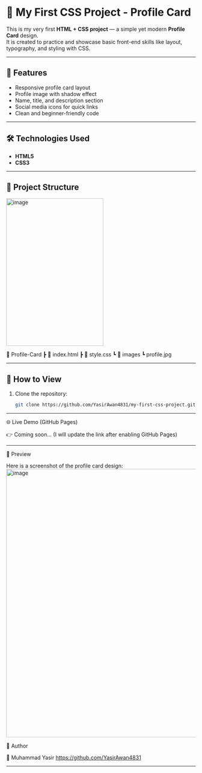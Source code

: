 # 🌟 My First CSS Project - Profile Card

This is my very first **HTML + CSS project** — a simple yet modern **Profile Card** design.  
It is created to practice and showcase basic front-end skills like layout, typography, and styling with CSS.

---------------------------------------------------------------------------------------------------------------------------------------------------------------------


## 📌 Features
- Responsive profile card layout
- Profile image with shadow effect
- Name, title, and description section
- Social media icons for quick links
- Clean and beginner-friendly code

-----------------------------------------------------------------------------------------------------------------------------------------------------------------------

## 🛠️ Technologies Used
- **HTML5**
- **CSS3**

-----------------------------------------------------------------------------------------------------------------------------------------------------------------------

## 📂 Project Structure
<img width="258" height="391" alt="image" src="https://github.com/user-attachments/assets/5c93c950-c410-4ace-b3a9-0c1f3489704b" />

📁 Profile-Card
┣ 📄 index.html
┣ 📄 style.css
┗ 📂 images
┗ profile.jpg

-----------------------------------------------------------------------------------------------------------------------------------------------------------------------

## 🚀 How to View
1. Clone the repository:
   ```bash
   git clone https://github.com/YasirAwan4831/my-first-css-project.git

-----------------------------------------------------------------------------------------------------------------------------------------------------------------------

🌐 Live Demo (GitHub Pages)

👉 Coming soon... (I will update the link after enabling GitHub Pages)

-----------------------------------------------------------------------------------------------------------------------------------------------------------------------

📸 Preview

Here is a screenshot of the profile card design:
<img width="1017" height="711" alt="image" src="https://github.com/user-attachments/assets/cd5d1b1a-e58e-4520-afef-31b87a029177" />


🙌 Author

👤 Muhammad Yasir 
    https://github.com/YasirAwan4831
    
-----------------------------------------------------------------------------------------------------------------------------------------------------------------------

    

